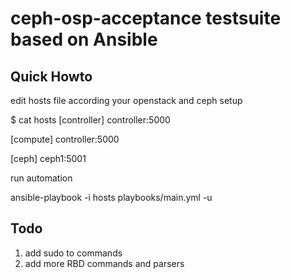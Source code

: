 # ceph-osp-acceptance testsuite based on Ansible

## Quick Howto

edit hosts file according your openstack and ceph setup

$ cat hosts
[controller]
controller:5000

[compute]
controller:5000

[ceph]
ceph1:5001

run automation

ansible-playbook -i hosts playbooks/main.yml -u <user>

## Todo
1. add sudo to commands
2. add more RBD commands and parsers



